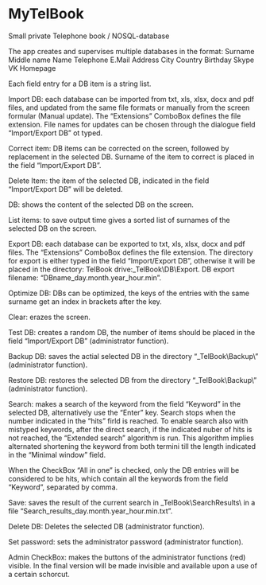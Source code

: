 # MyTelBook
Small private Telephone book / NOSQL-database

The app creates and supervises multiple databases in the format:
Surname
Middle name
Name 
Telephone
E.Mail
Address
City
Country
Birthday
Skype
VK
Homepage

Each field entry for a DB item is a string list. 

Import DB: each database can be imported from txt, xls, xlsx, docx and pdf files, and updated from the same file formats or manually from the screen formular (Manual update). The “Extensions” ComboBox defines the file extension. File names for updates can be chosen through the dialogue field “Import/Export DB” ot typed.

Correct item: DB items can be corrected on the screen, followed by replacement in the selected DB. Surname of the item to correct is placed in the field “Import/Export DB”.

Delete Item: the item of the selected DB, indicated in the field “Import/Export DB” will be deleted.

DB: shows the content of the selected DB on the screen.

List items: to save output time gives a sorted list of surnames of the selected DB on the screen.

Export DB: each database can be exported to txt, xls, xlsx, docx and pdf files. The “Extensions” ComboBox defines the file extension. The directory for export is either typed in the field “Import/Export DB”, otherwise it will be placed in the directory: TelBook drive:\_TelBook\DB\Export\. DB export filename: “DBname_day.month.year_hour.min”.

Optimize DB: DBs can be optimized, the keys of the entries with the same surname get an index in brackets after the key.

Clear: erazes the  screen.

Test DB: creates a random DB, the number of items should be placed in the field “Import/Export DB” (administrator function).

Backup DB: saves the actial selected DB in the directory “\_TelBook\Backup\” (administrator function).

Restore DB: restores the selected DB from the directory “\_TelBook\Backup\” (administrator function).

Search: makes a search of the keyword from the field “Keyword” in the selected DB, alternatively use the “Enter” key. Search stops when the number indicated in the “hits” firld is reached. To enable search also with mistyped keywords, after the direct search, if the indicated nuber of hits is not reached, the “Extended search” algorithm is run. This algorithm implies alternated shortening the keyword from both termini till the length indicated in the “Minimal window” field.

When the CheckBox “All in one” is checked, only the DB entries will be considered to be hits, which contain all the keywords from the field “Keyword”, separated by comma.

Save: saves the result of the current search in \_TelBook\SearchResults\ in a file “Search_results_day.month.year_hour.min.txt”. 

Delete DB: Deletes the selected DB (administrator function).

Set password: sets the administrator password  (administrator function).

Admin CheckBox: makes the buttons of the administrator functions (red) visible. In the final version will be made invisible and available upon a use of a certain schorcut.
